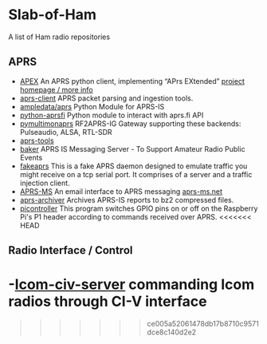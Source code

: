# Slab-of-Ham
A list of Ham radio repositories 

## APRS
- [APEX](https://github.com/Syncleus/apex) An APRS python client, implementing “APrs EXtended” [project homepage / more info](http://apexprotocol.com/)
- [aprs-client](https://github.com/delqn/aprs_client) APRS packet parsing and ingestion tools.
- [ampledata/aprs](https://github.com/ampledata/aprs) Python Module for APRS-IS
- [python-aprsfi](https://github.com/SAEG-DSE/python-aprsfi) Python module to interact with aprs.fi API
- [pymultimonaprs](https://github.com/asdil12/pymultimonaprs) RF2APRS-IG Gateway supporting these backends: Pulseaudio, ALSA, RTL-SDR
- [aprs-tools](https://github.com/ve7mjc/aprs-tools) 
- [baker](https://github.com/KG7AFQ/baker) APRS IS Messaging Server - To Support Amateur Radio Public Events
- [fakeaprs](https://github.com/ytjohn/fakeaprs) This is a fake APRS daemon designed to emulate traffic you might receive on a tcp serial port. It comprises of a server and a traffic injection client.
- [APRS-MS](https://github.com/chazapis/APRS-MS) An email interface to APRS messaging [aprs-ms.net](http://aprs-ms.net)
- [aprs-archiver](https://github.com/do1fdk/aprsis-archiver) Archives APRS-IS reports to bz2 compressed files.
- [picontroller](https://github.com/jpmeijers/picontroller) This program switches GPIO pins on or off on the Raspberry Pi's P1 header according to commands received over APRS.
<<<<<<< HEAD


## Radio Interface / Control
-[Icom-civ-server](https://github.com/colinmccabe/icom-civ-server) commanding Icom radios through CI-V interface
=======
>>>>>>> ce005a52061478db17b8710c9571dce8c140d2e2
